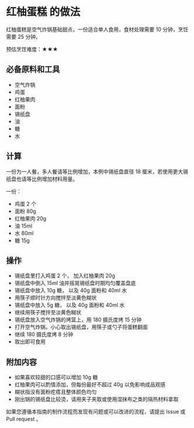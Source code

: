 # 红柚蛋糕 的做法

红柚蛋糕是空气炸锅基础甜点，一份适合单人食用，食材处理需要 10 分钟，烹饪需要 25 分钟。

预估烹饪难度：★★★

## 必备原料和工具

- 空气炸锅
- 鸡蛋
- 红柚果肉
- 面粉
- 锡纸盘
- 油
- 糖
- 水

## 计算

一份为一人餐，多人餐请等比例增加，本例中锡纸盘直径 18 厘米，若使用更大锡纸盘也请等比例增加材料用量。

一份：

- 鸡蛋 2 个
- 面粉 80g
- 红柚果肉 20g
- 油 15ml
- 水 80ml
- 糖 15g

## 操作

- 锡纸盘里打入鸡蛋 2 个， 加入红柚果肉 20g
- 锡纸盘中倒入 15ml 油并摇晃锡纸盘时期均匀覆盖盘底
- 锡纸盘中放入 10g 糖， 以及 40g 面粉和 40ml 水
- 用筷子顺时针方向搅拌至淡黄色糊状
- 锡纸盘中放入 5g 糖， 以及 40g 面粉和 40ml 水
- 继续用筷子搅拌至淡黄色糊状
- 锡纸盘放入空气炸锅的烤篮上，用 180 摄氏度烤 15 分钟
- 打开空气炸锅，小心取出锡纸盘，用筷子或勺子将蛋糕翻面
- 继续 180 摄氏度烤 8 分钟
- 取出即可食用

## 附加内容

- 如果喜欢较甜的口感可以增加 10g 糖
- 红柚果肉可以酌情添加，但每份最好不超过 40g 以免影响成品观感
- 糊状指没有面粉疙瘩且整体颜色均匀
- 刚出锅的锡纸盘比较烫，请用夹子夹取或使用湿抹布之类的隔热材料拿取

如果您遵循本指南的制作流程而发现有问题或可以改进的流程，请提出 Issue 或 Pull request 。
